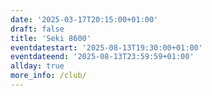 ```yaml
---
date: '2025-03-17T20:15:00+01:00'
draft: false
title: 'Seki 8600'
eventdatestart: '2025-08-13T19:30:00+01:00'
eventdateend: '2025-08-13T23:59:59+01:00'
allday: true
more_info: /club/
---
```


